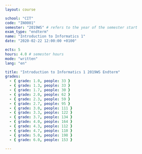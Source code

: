 ```yaml
---
layout: course

school: "CIT"
code: "IN0001"
semester: "2019WS" # refers to the year of the semester start
exam_type: "endterm"
name: "Introduction to Informatics 1"
date: "2020-02-22 12:00:00 +0100"

ects: 5
hours: 4.0 # semester hours
mode: "written"
lang: "en"

title: "Introduction to Informatics 1 2019WS Endterm"
grades:
  - { grade: 1.0, people: 33 }
  - { grade: 1.3, people: 33 }
  - { grade: 1.7, people: 30 }
  - { grade: 2.0, people: 62 }
  - { grade: 2.3, people: 59 }
  - { grade: 2.7, people: 95 }
  - { grade: 3.0, people: 111 }
  - { grade: 3.3, people: 122 }
  - { grade: 3.7, people: 134 }
  - { grade: 4.0, people: 164 }
  - { grade: 4.3, people: 112 }
  - { grade: 4.7, people: 110 }
  - { grade: 5.0, people: 198 }
  - { grade: 6.0, people: 153 }

---
```



